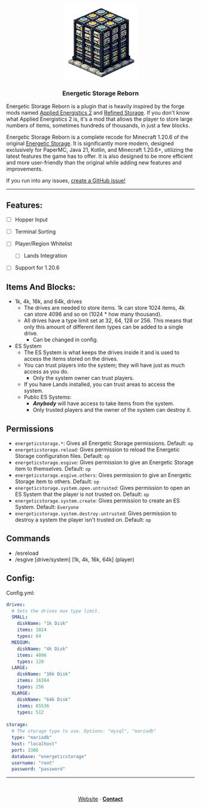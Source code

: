 <br />
<div align="center">
  <a href="https://discord.com/users/216487432667791360">
    <img src=".github/assets/EnergeticStorageReborn.png" alt="Logo" width="200" height="200">
</a>
</div>

  <h3 align="center">Energetic Storage Reborn</h3>

Energetic Storage Reborn is a plugin that is heavily inspired by the forge mods
named [Applied Energistics 2](https://www.curseforge.com/minecraft/mc-mods/applied-energistics-2)
and [Refined Storage](https://www.curseforge.com/minecraft/mc-mods/refined-storage).
If you don't know what Applied Energistics 2 is, it's a mod that allows the player to store large numbers of items,
sometimes hundreds of thousands, in just a few blocks.

Energetic Storage Reborn is a complete recode for Minecraft 1.20.6 of the original [Energetic Storage](https://github.com/SeanOMik/EnergeticStorage).
It is significantly more modern,
designed exclusively for PaperMC, Java 21, Kotlin, and Minecraft 1.20.6+,
utilizing the latest features the game has to offer.
It is also designed to be more efficient and more user-friendly than the original while adding new features
and improvements.

If you run into any issues,
[create a GitHub issue!](https://github.com/CoasterFreakDE/EnergeticStorage-Reborn/issues/new)

---

## Features:
* [ ] Hopper Input
* [ ] Terminal Sorting
* [ ] Player/Region Whitelist
  * [ ] Lands Integration
* [ ] Support for 1.20.6


## Items And Blocks:
* 1k, 4k, 16k, and 64k, drives
  * The drives are needed to store items. 1k can store 1024 items, 4k can store 4096 and so on (1024 * how many thousand).
  * All drives have a type limit set at 32, 64, 128 or 256. This means that only this amount of different item types can be added to a single drive.
    * Can be changed in config.
* ES System
    * The ES System is what keeps the drives inside it and is used to access the items stored on the drives.
    * You can trust players into the system; they will have just as much access as you do.
        * Only the system owner can trust players.
    * If you have Lands installed, you can trust areas to access the system.
    * Public ES Systems:
        * **_Anybody_** will have access to take items from the system.
        * Only trusted players and the owner of the system can destroy it.

## Permissions
* `energeticstorage.*`: Gives all Energetic Storage permissions. Default: `op`
* `energeticstorage.reload`: Gives permission to reload the Energetic Storage configuration files. Default: `op`
* `energeticstorage.esgive`: Gives permission to give an Energetic Storage item to themselves. Default: `op`
* `energeticstorage.esgive.others`: Gives permission to give an Energetic Storage item to others. Default: `op`
* `energeticstorage.system.open.untrusted`: Gives permission to open an ES System that the player is not trusted on. Default: `op`
* `energeticstorage.system.create`: Gives permission to create an ES System. Default: `Everyone`
* `energeticstorage.system.destroy.untrusted`: Gives permission to destroy a system the player isn't trusted on. Default: `op`

## Commands
* /esreload
* /esgive [drive/system] [1k, 4k, 16k, 64k] (player)

## Config:
Config.yml:
```yaml
drives:
  # Sets the drives max type limit.
  SMALL:
    diskName: "1k Disk"
    items: 1024
    types: 64
  MEDIUM:
    diskName: "4k Disk"
    items: 4096
    types: 128
  LARGE:
    diskName: "16k Disk"
    items: 16384
    types: 256
  XLARGE:
    diskName: "64k Disk"
    items: 65536
    types: 512

storage:
  # The storage type to use. Options: "mysql", "mariadb"
  type: "mariadb"
  host: "localhost"
  port: 3306
  database: "energeticstorage"
  username: "root"
  password: "password"
```
---

<p align="center">
<br />
<br />
<a href="https://liamxsage.com">Website</a>
·
<a href="https://discord.com/users/216487432667791360"><strong>Contact</strong></a>
</p>

